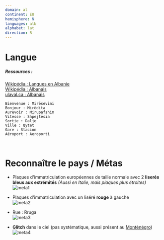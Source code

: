 ```yaml
---
domain: al
continent: EU
hemisphere: N
languages: alb
alphabet: lat
direction: R
---
```


# Langue

##### Ressources :
[Wikipédia : Langues en Albanie](https://fr.wikipedia.org/wiki/Langues_en_Albanie)  
[Wikipédia : Albanais](https://fr.wikipedia.org/wiki/Albanais)  
[ulaval.ca : Albanais](http://www.axl.cefan.ulaval.ca/monde/langue_albanaise.htm)

```
Bienvenue : Mirësevini
Bonjour : Mirëdita
Aurevoir : Mirupafshim
Vitesse : Shpejtësia
Sortie : Dalje
Ville : Qytet
Gare : Stacion
Aéroport : Aeroporti
```

<br/>

# Reconnaître le pays / Métas

- Plaques d'immatriculation européennes de taille normale avec 2 **liserés bleus aux extrémités** 
  _(Aussi en Italie, mais plaques plus étroites)_  
  ![meta1](/images/al_geoguessr2.png)

- Plaques d'immatriculation avec un liséré **rouge** à gauche  
  ![meta2](/images/al_geoguessr3.png)

- Rue : Rruga  
  ![meta3](/images/al_geoguessr4.png)

- **Glitch** dans le ciel (pas systématique, aussi présent au [Monténégro](/flag/me))  
  ![meta4](/images/al_geoguessr.png)
